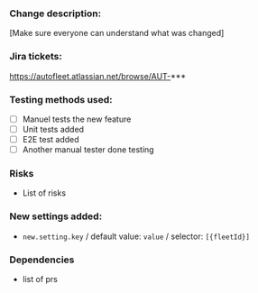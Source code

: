 ### Change description:
[Make sure everyone can understand what was changed]

### Jira tickets:
https://autofleet.atlassian.net/browse/AUT-***

### Testing methods used:
- [ ] Manuel tests the new feature
- [ ] Unit tests added
- [ ] E2E test added
- [ ] Another manual tester done testing

### Risks
- List of risks

### New settings added:
- `new.setting.key` / default value: `value` / selector: `[{fleetId}]`

### Dependencies
- list of prs
